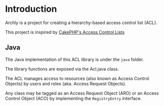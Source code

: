 # Introduction

Archly is a project for creating a hierarchy-based access control list (ACL).

This project is inspired by [CakePHP's Access Control
Lists](http://book.cakephp.org/2.0/en/core-libraries/components/access-control-lists.html)

## Java

The Java implementation of this ACL library is under the `java` folder.

The library functions are exposed via the Acl.java class.

The ACL manages access to resources (also known as Access Control
Objects) by users and roles (aka. Access Request Objects).

Any class may be tagged as an Access Request Object (ARO) or an
Access Control Object (ACO) by implementing the `RegistryEntry` interface.
